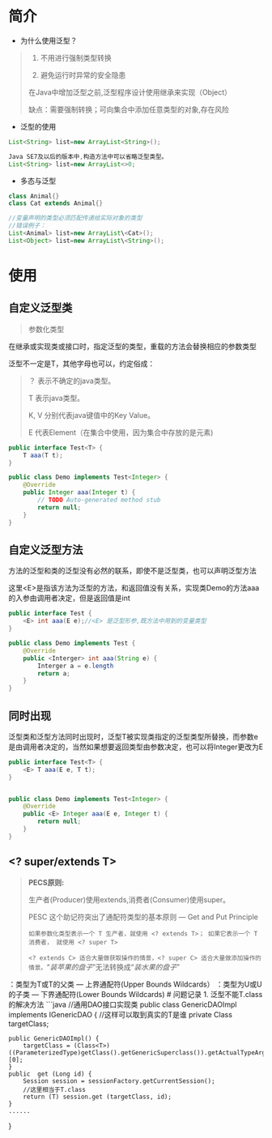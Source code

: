 # 简介

- 为什么使用泛型？

> 1. 不用进行强制类型转换
>
> 2. 避免运行时异常的安全隐患
>
> 在Java中增加泛型之前,泛型程序设计使用继承来实现（Object）
>
> 缺点：需要强制转换；可向集合中添加任意类型的对象,存在风险

- 泛型的使用

```java
List<String> list=new ArrayList<String>();

Java SE7及以后的版本中,构造方法中可以省略泛型类型。
List<String> list=new ArrayList<>0;
```

- 多态与泛型

```java
class Animal{}
class Cat extends Animal{}

//变量声明的类型必须匹配传递给实际对象的类型
//错误例子：
List<Animal> list=new ArrayList\<Cat>();
List<Object> list=new ArrayList\<String>();
```

# 使用

## 自定义泛型类

> 参数化类型

在继承或实现类或接口时，指定泛型的类型，重载的方法会替换相应的参数类型

泛型不一定是T，其他字母也可以，约定俗成：

> ？ 表示不确定的java类型。
>
> T 表示java类型。
>
> K, V 分别代表java键值中的Key Value。
>
> E 代表Element（在集合中使用，因为集合中存放的是元素)

```java
public interface Test<T> {
    T aaa(T t);
}

public class Demo implements Test<Integer> {
    @Override
    public Integer aaa(Integer t) {
        // TODO Auto-generated method stub
        return null;
    }
}
```

## 自定义泛型方法

方法的泛型和类的泛型没有必然的联系，即使不是泛型类，也可以声明泛型方法

这里\<E>是指该方法为泛型的方法，和返回值没有关系，实现类Demo的方法aaa的入参由调用者决定，但是返回值是int

```java
public interface Test {
    <E> int aaa(E e);//<E> 是泛型形参,既方法中用到的变量类型
}

public class Demo implements Test {
    @Override
    public <Interger> int aaa(String e) {
        Interger a = e.length
        return a;
    }
}
```

## 同时出现

泛型类和泛型方法同时出现时，泛型T被实现类指定的泛型类型所替换，而参数e是由调用者决定的，当然如果想要返回类型由参数决定，也可以将Integer更改为E

```java
public interface Test<T> {
    <E> T aaa(E e, T t);
}


public class Demo implements Test<Integer> {
    @Override
    public <E> Integer aaa(E e, Integer t) {
        return null;
    }   
}
```

## <? super/extends T>

> **PECS原则:**
>
> 生产者(Producer)使用extends,消费者(Consumer)使用super。
>
> PESC 这个助记符突出了通配符类型的基本原则 — Get and Put Principle
>
> `如果参数化类型表示一个 T 生产者，就使用 <? extends T>； 如果它表示一个 T 消费者， 就使用 <? super T> `
>
> `<? extends C> 适合大量做获取操作的情景，<? super C> 适合大量做添加操作的情景。`“*装苹果的盘子*”无法转换成“*装水果的盘子*”

<? super T>：类型为T或T的父类 — 上界通配符(Upper Bounds Wildcards）

<? extends U>：类型为U或U的子类 — 下界通配符(Lower Bounds Wildcards)

# 问题记录

1. 泛型不能T.class的解决方法

```java
//通用DAO接口实现类
public class GenericDAOImpl<T extends BaseDomain> implements IGenericDAO<T> {

    //这样可以取到真实的T是谁
    private Class<?> targetClass;
    public GenericDAOImpl() {
        targetClass = (Class<T>)((ParameterizedType)getClass().getGenericSuperclass()).getActualTypeArguments()[0];
    }
    public  get (Long id) {
        Session session = sessionFactory.getCurrentSession();
        //这里相当于T.class
        return (T) session.get (targetClass, id);
    }
    ......
}
```


